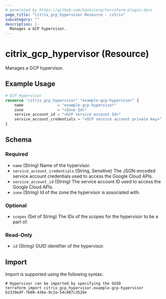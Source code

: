 ```yaml
---
# generated by https://github.com/hashicorp/terraform-plugin-docs
page_title: "citrix_gcp_hypervisor Resource - citrix"
subcategory: ""
description: |-
  Manages a GCP hypervisor.
---
```


# citrix_gcp_hypervisor (Resource)

Manages a GCP hypervisor.

## Example Usage

```terraform
# GCP Hypervisor
resource "citrix_gcp_hypervisor" "example-gcp-hypervisor" {
    name               = "example-gcp-hypervisor"
    zone               = "<Zone Id>"
    service_account_id = "<GCP service account Id>"
    service_account_credentials = "<GCP service account private key>"
}
```

<!-- schema generated by tfplugindocs -->
## Schema

### Required

- `name` (String) Name of the hypervisor.
- `service_account_credentials` (String, Sensitive) The JSON-encoded service account credentials used to access the Google Cloud APIs.
- `service_account_id` (String) The service account ID used to access the Google Cloud APIs.
- `zone` (String) Id of the zone the hypervisor is associated with.

### Optional

- `scopes` (Set of String) The IDs of the scopes for the hypervisor to be a part of.

### Read-Only

- `id` (String) GUID identifier of the hypervisor.

## Import

Import is supported using the following syntax:

```shell
# Hypervisor can be imported by specifying the GUID
terraform import citrix_gcp_hypervisor.example-gcp-hypervisor b2339edf-7b00-436e-9c3a-54c987c3526e
```
